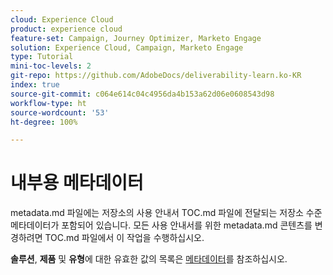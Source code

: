 ```yaml
---
cloud: Experience Cloud
product: experience cloud
feature-set: Campaign, Journey Optimizer, Marketo Engage
solution: Experience Cloud, Campaign, Marketo Engage
type: Tutorial
mini-toc-levels: 2
git-repo: https://github.com/AdobeDocs/deliverability-learn.ko-KR
index: true
source-git-commit: c064e614c04c4956da4b153a62d06e0608543d98
workflow-type: ht
source-wordcount: '53'
ht-degree: 100%

---
```



# 내부용 메타데이터

metadata.md 파일에는 저장소의 사용 안내서 TOC.md 파일에 전달되는 저장소 수준 메타데이터가 포함되어 있습니다. 모든 사용 안내서를 위한 metadata.md 콘텐츠를 변경하려면 TOC.md 파일에서 이 작업을 수행하십시오.

**솔루션**, **제품** 및 **유형**&#x200B;에 대한 유효한 값의 목록은 [메타데이터](https://experienceleague.adobe.com/docs/authoring-guide-exl/using/editing/user-guide-setup/metadata.html?lang=ko)를 참조하십시오.
